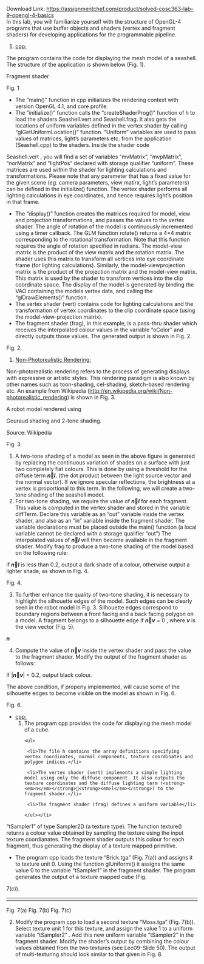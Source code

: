 Download Link: https://assignmentchef.com/product/solved-cosc363-lab-9-opengl-4-basics
<br>
In this lab, you will familiarize yourself with the structure of OpenGL-4 programs that use buffer objects and shaders (vertex and fragment shaders) for developing applications for the programmable pipeline.

<ol>

 <li><u>cpp:</u></li>

</ol>

The program contains the code for displaying the mesh model of a seashell. The structure of the application is shown below   (Fig. 1).

Fragment shader

Fig. 1

<ul>

 <li>The “main()” function in cpp  initializes the rendering context with version OpenGL 4.1, and core profile.</li>

 <li>The “initialize()” function calls the “createShaderProg()” function of h  to load the shaders  Seashell.vert and  Seashell.frag. It also gets the locations of uniform variables defined in the vertex shader by calling “glGetUniformLocation()”  function.  “Uniform”  variables are used to pass values of matrices, light’s parameters etc. from the application (Seashell.cpp)  to the shaders.  Inside the shader code</li>

</ul>

Seashell.vert , you will find a set of variables “mvMatrix”, “mvpMatrix”, “norMatrix” and “lightPos”  declared with storage qualifier “uniform”.  These matrices are used within the shader for lighting calculations and transformations.  Please note that any parameter that has a fixed value for the given scene (eg. camera parameters, view matirx, light’s parameters) can be defined in the initialize()  function. The vertex shader performs all lighting calculations in eye coordinates, and hence requires light’s position in that frame.

<ul>

 <li>The “display()” function creates the matrices required for model, view and projection transformations, and passes the values to the vertex shader. The angle of rotation of the model is continuously incremented using a timer callback.  The GLM function rotate() returns a 4×4 matrix corresponding to the rotational transformation. Note that this function requires the angle of rotation specified in radians.  The model-view matrix is the product of the view matrix and the rotation matrix. The shader uses this matrix to transform all vertices into eye coordinate frame (for lighting calculations).  Similarly, the model-viewprojection matrix is the product of the projection matrix and the model-view matrix. This matrix is used by the shader to transform vertices into the clip coordinate space. The display of the model is generated by binding the VAO containing the models vertex data, and calling the “glDrawElements()” function.</li>

 <li>The vertex shader (vert) contains code for lighting calculations and the transformation of vertex coordinates to the clip coordinate space (using the model-view-projection matrix).</li>

 <li>The fragment shader (frag), in this example, is a pass-thru shader which receives the interpolated colour values in the variable “oColor”  and directly outputs those values. The generated output is shown in Fig. 2.</li>

</ul>




Fig. 2.

<ol>

 <li><u>Non-Photorealistic Rendering:</u></li>

</ol>

Non-photorealistic rendering refers to the process of generating displays with expressive or artistic styles. This rendering paradigm is also known by other names such as toon-shading, cel-shading, sketch-based rendering etc.  An example from Wikipedia (http://en.wikipedia.org/wiki/Non-photorealistic_rendering) is shown in Fig. 3.




A robot model rendered using

Gouraud shading and 2-tone shading.




Source:  Wikipedia

Fig. 3.

<ol>

 <li>A two-tone shading of a model as seen in the above figure is generated by replacing the continuous variation of shades on a surface with just two completely flat colours. This is done by using a threshold for the diffuse term <strong><em>n</em></strong><strong><em>l</em></strong>. (the dot product between the light source vector and the normal vector). If we ignore specular reflections, the brightness at a vertex is proportional to this term. In the following, we will create a two-tone shading of the seashell model.</li>

 <li>For two-tone shading, we require the value of <strong><em>n</em></strong><strong><em>l</em></strong>  for each fragment. This value is computed in the vertex shader and stored in the variable diffTerm. Declare this variable as an “out” variable inside the vertex shader, and also as an “in” variable inside the fragment shader. The variable declarations must be placed outside the main() function (a local variable cannot be declared with a storage qualifier “out”)  The interpolated values of  <strong><em>n</em></strong><strong><em>l</em></strong>  will then become available in the fragment shader. Modify  frag to produce a two-tone shading of the model based on the following rule:</li>

</ol>

if   <strong><em>n</em></strong><strong><em>l</em></strong>  is less than 0.2,  output a dark shade of a colour, otherwise output a lighter shade, as shown in Fig. 4.







Fig. 4.




<ol start="3">

 <li>To further enhance the quality of two-tone shading, it is necessary to highlight the silhouette edges of the model. Such edges can be clearly seen in the robot model in Fig. 3.  Silhouette edges correspond to boundary regions between a front facing and a back facing polygon on a model.  A fragment belongs to a silhouette edge if          <strong><em>n</em></strong><strong><em>v</em></strong> = 0 , where <strong><em>v</em></strong> is the view vector (Fig. 5).</li>

</ol>

<strong><em>n </em></strong>







<ol start="4">

 <li>Compute the value of <strong><em>n</em></strong><strong><em>v</em></strong> inside the vertex shader and pass the value to the fragment shader. Modify the output of the fragment shader as follows:</li>

</ol>

If  |<strong><em>n</em></strong><strong><em>v</em></strong>| &lt; 0.2,  output black colour.

The above condition, if properly implemented, will cause some of the silhouette edges to become visible on the model as shown in Fig. 6.




Fig. 6.




<ul>

 <li><u>cpp:</u>

  <ol>

   <li>The program cpp provides the code for displaying the mesh model of a cube.

    <ul>

     <li>The file h contains the array definitions specifying vertex coordinates, normal components, texture coordinates and polygon indices.</li>

     <li>The vertex shader (vert) implements a simple lighting model using only the diffuse component. It also outputs the texture coordinates and the diffuse lighting term (<strong><em>n</em></strong><strong><em>l</em></strong>) to the fragment shader.</li>

     <li>The fragment shader (frag) defines a uniform variable</li>

    </ul></li>

  </ol></li>

</ul>

“tSampler1”  of type Sampler2D  (a texture type).  The function texture() returns a colour value obtained by sampling the texture using the input texture coordianates. The fragment shader outputs this colour for each fragment, thus generating the display of  a texture mapped primitive.

<ul>

 <li>The program cpp loads the texture “Brick.tga”  (Fig. 7(a)) and assigns it to texture unit 0.  Using the function glUniformi() it assigns the same value 0 to the variable “tSampler1”  in the fragment shader.  The program generates the output of a texture mapped cube (Fig.</li>

</ul>

7(c)).




<table width="541">

 <tbody>

  <tr>

   <td width="180"> </td>

   <td width="180"> </td>

   <td width="181"></td>

  </tr>

 </tbody>

</table>

Fig. 7(a)                               Fig. 7(b)                                 Fig. 7(c)

<ol start="2">

 <li>Modify the program cpp to load a second texture “Moss.tga”  (Fig. 7(b)).  Select texture unit 1  for this texture, and assign the value 1 to a uniform variable “tSampler2” .  Add this new uniform variable “tSampler2” in the fragment shader.  Modify the shader’s output by combining the colour values obtained from the two textures (see Lec09-Slide 50).  The output of multi-texturing should look similar to that given in Fig. 8.</li>

</ol>


